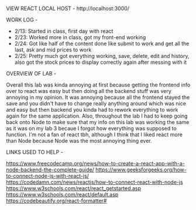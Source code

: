 VIEW REACT LOCAL HOST - http://localhost:3000/

WORK LOG -
- 2/13: Started in class, first day with react
- 2/23: Worked more in class, got my front-end working
- 2/24: Got like half of the content done like submit to work and get all the last, ask and mid prices to work
- 2/25: Pretty much got everything working, save, delete, edit and history, also got the stock prices to display correctly again after messing with it



OVERVIEW OF LAB -

Overall this lab was kinda annoying at first because getting the frontend info over to react was 
easy but then doing all the backend stuff was very annoying in my opinion. It was annoying because
all the frontend stayed the save and you didn't have to change really anything around which was nice 
and easy but then backend you kinda had to rework everything to work again for the same application. 
Also, throughout the lab I had to keep going back onto Node to make sure that my info on this lab was
working the same as it was on my lab 3 becaue I forgot how everything was supposed to function. I'm not
a fan of react tbh, although I think that I liked react more than Node because Node was the most annoying thing ever.


LINKS USED TO HELP - 

https://www.freecodecamp.org/news/how-to-create-a-react-app-with-a-node-backend-the-complete-guide/
https://www.geeksforgeeks.org/how-to-connect-node-js-with-react-js/
https://codedamn.com/news/reactjs/how-to-connect-react-with-node-js
https://www.w3schools.com/react/react_getstarted.asp
https://www.w3schools.com/react/default.asp
https://codebeautify.org/react-formatter#